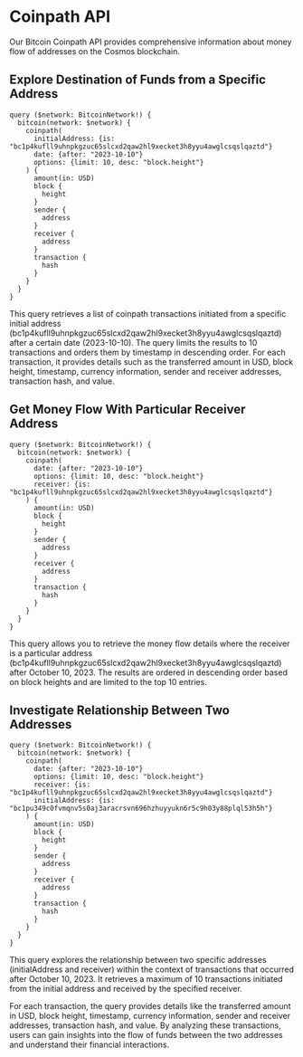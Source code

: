 # Coinpath API

Our Bitcoin Coinpath API provides comprehensive information about money flow of addresses on the Cosmos blockchain.

## Explore Destination of Funds from a Specific Address

```
query ($network: BitcoinNetwork!) {
  bitcoin(network: $network) {
    coinpath(
      initialAddress: {is: "bc1p4kufll9uhnpkgzuc65slcxd2qaw2hl9xecket3h8yyu4awglcsqslqaztd"}
      date: {after: "2023-10-10"}
      options: {limit: 10, desc: "block.height"}
    ) {
      amount(in: USD)
      block {
        height
      }
      sender {
        address
      }
      receiver {
        address
      }
      transaction {
        hash
      }
    }
  }
}

```

This query retrieves a list of coinpath transactions initiated from a specific initial address (bc1p4kufll9uhnpkgzuc65slcxd2qaw2hl9xecket3h8yyu4awglcsqslqaztd) after a certain date (2023-10-10). The query limits the results to 10 transactions and orders them by timestamp in descending order. For each transaction, it provides details such as the transferred amount in USD, block height, timestamp, currency information, sender and receiver addresses, transaction hash, and value.

## Get Money Flow With Particular Receiver Address

```
query ($network: BitcoinNetwork!) {
  bitcoin(network: $network) {
    coinpath(
      date: {after: "2023-10-10"}
      options: {limit: 10, desc: "block.height"}
      receiver: {is: "bc1p4kufll9uhnpkgzuc65slcxd2qaw2hl9xecket3h8yyu4awglcsqslqaztd"}
    ) {
      amount(in: USD)
      block {
        height
      }
      sender {
        address
      }
      receiver {
        address
      }
      transaction {
        hash
      }
    }
  }
}

```

This query allows you to retrieve the money flow details where the receiver is a particular address (bc1p4kufll9uhnpkgzuc65slcxd2qaw2hl9xecket3h8yyu4awglcsqslqaztd) after October 10, 2023. The results are ordered in descending order based on block heights and are limited to the top 10 entries.

## Investigate Relationship Between Two Addresses

```
query ($network: BitcoinNetwork!) {
  bitcoin(network: $network) {
    coinpath(
      date: {after: "2023-10-10"}
      options: {limit: 10, desc: "block.height"}
      receiver: {is: "bc1p4kufll9uhnpkgzuc65slcxd2qaw2hl9xecket3h8yyu4awglcsqslqaztd"}
      initialAddress: {is: "bc1pu349c0fvmqnv5s0aj3aracrsvn696hzhuyyukn6r5c9h03y88plql53h5h"}
    ) {
      amount(in: USD)
      block {
        height
      }
      sender {
        address
      }
      receiver {
        address
      }
      transaction {
        hash
      }
    }
  }
}

```

This query explores the relationship between two specific addresses (initialAddress and receiver) within the context of transactions that occurred after October 10, 2023. It retrieves a maximum of 10 transactions initiated from the initial address and received by the specified receiver.

For each transaction, the query provides details like the transferred amount in USD, block height, timestamp, currency information, sender and receiver addresses, transaction hash, and value. By analyzing these transactions, users can gain insights into the flow of funds between the two addresses and understand their financial interactions.
